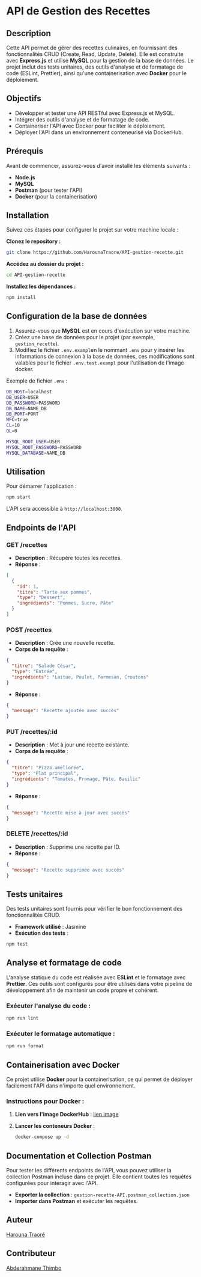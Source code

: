 # API de Gestion des Recettes

## Description

Cette API permet de gérer des recettes culinaires, en fournissant des fonctionnalités CRUD (Create, Read, Update, Delete). Elle est construite avec **Express.js** et utilise **MySQL** pour la gestion de la base de données. Le projet inclut des tests unitaires, des outils d'analyse et de formatage de code (ESLint, Prettier), ainsi qu'une containerisation avec **Docker** pour le déploiement.

## Objectifs

- Développer et tester une API RESTful avec Express.js et MySQL.
- Intégrer des outils d'analyse et de formatage de code.
- Containeriser l'API avec Docker pour faciliter le déploiement.
- Déployer l'API dans un environnement conteneurisé via DockerHub.

## Prérequis

Avant de commencer, assurez-vous d'avoir installé les éléments suivants :

- **Node.js**
- **MySQL**
- **Postman** (pour tester l'API)
- **Docker** (pour la containerisation)

## Installation

Suivez ces étapes pour configurer le projet sur votre machine locale :

**Clonez le repository :**

```bash
git clone https://github.com/HarounaTraore/API-gestion-recette.git
```

**Accédez au dossier du projet :**

```bash
cd API-gestion-recette
```

**Installez les dépendances :**

```bash
npm install
```

## Configuration de la base de données

1. Assurez-vous que **MySQL** est en cours d'exécution sur votre machine.
2. Créez une base de données pour le projet (par exemple, `gestion_recette`).
3. Modifiez le fichier `.env.exampl`en le nommant `.env` pour y insérer les informations de connexion à la base de données, ces modifications sont valables pour le fichier `.env.test.exampl` pour l'utilisation de l'image docker.

Exemple de fichier `.env` :

```bash
DB_HOST=localhost
DB_USER=USER
DB_PASSWORD=PASSWORD
DB_NAME=NAME_DB
DB_PORT=PORT
WFC=true
CL=10
QL=0

MYSQL_ROOT_USER=USER
MYSQL_ROOT_PASSWORD=PASSWORD
MYSQL_DATABASE=NAME_DB
```

## Utilisation

Pour démarrer l'application :

```bash
npm start
```

L'API sera accessible à `http://localhost:3000`.

## Endpoints de l'API

### GET /recettes

- **Description** : Récupère toutes les recettes.
- **Réponse** :

```json
[
  {
    "id": 1,
    "titre": "Tarte aux pommes",
    "type": "Dessert",
    "ingrédients": "Pommes, Sucre, Pâte"
  }
]
```

### POST /recettes

- **Description** : Crée une nouvelle recette.
- **Corps de la requête** :

```json
{
  "titre": "Salade César",
  "type": "Entrée",
  "ingrédients": "Laitue, Poulet, Parmesan, Croutons"
}
```

- **Réponse** :

```json
{
  "message": "Recette ajoutée avec succès"
}
```

### PUT /recettes/:id

- **Description** : Met à jour une recette existante.
- **Corps de la requête** :

```json
{
  "titre": "Pizza améliorée",
  "type": "Plat principal",
  "ingrédients": "Tomates, Fromage, Pâte, Basilic"
}
```

- **Réponse** :

```json
{
  "message": "Recette mise à jour avec succès"
}
```

### DELETE /recettes/:id

- **Description** : Supprime une recette par ID.
- **Réponse** :

```json
{
  "message": "Recette supprimée avec succès"
}
```

## Tests unitaires

Des tests unitaires sont fournis pour vérifier le bon fonctionnement des fonctionnalités CRUD.

- **Framework utilisé** : Jasmine
- **Exécution des tests** :

```bash
npm test
```

## Analyse et formatage de code

L'analyse statique du code est réalisée avec **ESLint** et le formatage avec **Prettier**. Ces outils sont configurés pour être utilisés dans votre pipeline de développement afin de maintenir un code propre et cohérent.

### Exécuter l'analyse du code :

```bash
npm run lint
```

### Exécuter le formatage automatique :

```bash
npm run format
```

## Containerisation avec Docker

Ce projet utilise **Docker** pour la containerisation, ce qui permet de déployer facilement l'API dans n'importe quel environnement.

### Instructions pour Docker :

1. **Lien vers l'image DockerHub** : [ lien image](https://hub.docker.com/r/harounatraore/recette)

2. **Lancer les conteneurs Docker** :

   ```bash
   docker-compose up -d
   ```

## Documentation et Collection Postman

Pour tester les différents endpoints de l'API, vous pouvez utiliser la collection Postman incluse dans ce projet. Elle contient toutes les requêtes configurées pour interagir avec l'API.

- **Exporter la collection** : `gestion-recette-API.postman_collection.json`
- **Importer dans Postman** et exécuter les requêtes.

## Auteur

[Harouna Traoré](https://github.com/HarounaTraore)

## Contributeur

[Abderahmane Thimbo](https://github.com/AbderahmaneThimbo)

